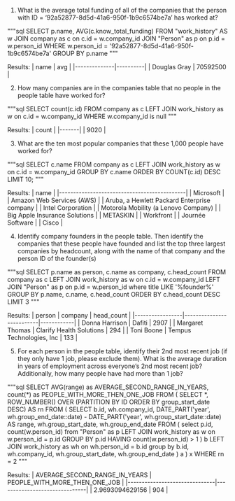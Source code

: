 1. What is the average total funding of all of the companies that the person with ID = ‘92a52877-8d5d-41a6-950f-1b9c6574be7a’ has worked at?

"""sql
SELECT p.name, AVG(c.know_total_funding)
	FROM "work_history" AS w
JOIN company as c
	on c.id = w.company_id
JOIN "Person" as p
	on p.id = w.person_id
WHERE 
	w.person_id = '92a52877-8d5d-41a6-950f-1b9c6574be7a'
GROUP BY 
	p.name
"""

Results:
| name         | avg      |
|--------------|----------|
| Douglas Gray | 70592500 |



2. How many companies are in the companies table that no people in the people table have worked for?

"""sql
SELECT count(c.id) FROM company as c
LEFT JOIN  work_history as w
	on c.id = w.company_id
WHERE w.company_id is null
"""

Results:
| count |
|-------|
| 9020  |

3. What are the ten most popular companies that these 1,000 people have worked for?

"""sql
SELECT c.name FROM company as c
LEFT JOIN work_history as w
	on c.id = w.company_id
GROUP BY
	c.name
ORDER BY COUNT(c.id) DESC 
LIMIT 10;
"""

Results:
| name                                        |
|---------------------------------------------|
| Microsoft                                   |
| Amazon Web Services (AWS)                   |
| Aruba, a Hewlett Packard Enterprise company |
| Intel Corporation                           |
| Motorola Mobility (a Lenovo Company)        |
| Big Apple Insurance Solutions               |
| METASKIN                                    |
| Workfront                                   |
| Journée Software                            |
| Cisco                                       |


4. Identify company founders in the people table. Then identify the companies that these people have founded and list the top three largest companies by headcount, along with the name of that company and the person ID of the founder(s)

"""sql
SELECT p.name as person, c.name as company, c.head_count FROM company as c
LEFT JOIN work_history as w
	on c.id = w.company_id
LEFT JOIN "Person" as p
	on p.id = w.person_id
where title LIKE '%founder%'
GROUP BY 
	p.name, c.name, c.head_count
ORDER BY c.head_count DESC
LIMIT 3
"""

Results:
| person          | company                  | head_count |
|-----------------|--------------------------|------------|
| Donna Harrison  | Dafiti                   | 2907       |
| Margaret Thomas | Clarify Health Solutions | 294        |
| Toni Boone      | Tempus Technologies, Inc | 133        |

5. For each person in the people table, identify their 2nd most recent job (if they only have 1 job, please exclude them). What is the average duration in years of employment across everyone’s 2nd most recent job? Additionally, how many people have had more than 1 job?

"""sql
SELECT AVG(range) as AVERAGE_SECOND_RANGE_IN_YEARS, count(*) as PEOPLE_WITH_MORE_THEN_ONE_JOB FROM (
    SELECT *, ROW_NUMBER() OVER (PARTITION BY ID ORDER BY group_start_date DESC) AS rn
    FROM (
		SELECT b.id, wh.company_id, DATE_PART('year', wh.group_end_date::date) - DATE_PART('year', wh.group_start_date::date) AS range, wh.group_start_date, wh.group_end_date FROM (
				select p.id, count(w.person_id) from "Person" as p 
				LEFT JOIN work_history as w
					on w.person_id = p.id
				GROUP BY 
					p.id
				HAVING count(w.person_id) > 1
			) b
		LEFT JOIN work_history as wh
			on wh.person_id = b.id 
		group by b.id, wh.company_id, wh.group_start_date, wh.group_end_date
		) a
) x
WHERE rn = 2
"""

Results:
| AVERAGE_SECOND_RANGE_IN_YEARS | PEOPLE_WITH_MORE_THEN_ONE_JOB |
|-------------------------------|-------------------------------|
| 2.9693094629156               | 904                           |